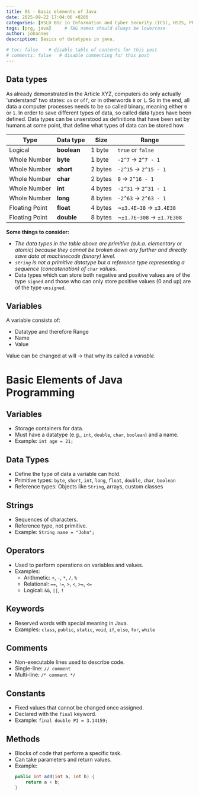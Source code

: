 ```yaml
---
title: 01 - Basic elements of Java
date: 2025-09-22 17:04:06 +0200
categories: [HSLU BSc in Information and Cyber Security (ICS), HS25, PRG]
tags: [prg, java]     # TAG names should always be lowercase
author: johannes
description: Basics of datatypes in java.

# toc: false    # disable table of contents for this post
# comments: false   # disable commenting for this post
---
```


## Data types
As already demonstrated in the Article XYZ, computers do only actually 'understand' two states: `on` or `off`, or in otherwords `0` or `1`. So in the end, all data a computer processes needs to be so called binary, meaning either `0` or `1`. In order to save different types of data, so called data types have been defined. Data types can be unserstood as definitions that have been set by humans at some point, that define what types of data can be stored how.

| Type           | Data type  | Size    | Range                      |
|----------------|------------|---------|----------------------------|
| Logical        | **boolean**| 1 byte  | `true` or `false`          |
| Whole Number   | **byte**   | 1 byte  | `-2^7` → `2^7 - 1`         |
| Whole Number   | **short**  | 2 bytes | `-2^15` → `2^15 - 1`       |
| Whole Number   | **char**   | 2 bytes | `0` → `2^16 - 1`           |
| Whole Number   | **int**    | 4 bytes | `-2^31` → `2^31 - 1`       |
| Whole Number   | **long**   | 8 bytes | `-2^63` → `2^63 - 1`       |
| Floating Point | **float**  | 4 bytes | ~`±3.4E−38` → `±3.4E38`    |
| Floating Point | **double** | 8 bytes | ~`±1.7E−308` → `±1.7E308`  |


**Some things to consider:**

- *The data types in the table above are primitive (a.k.a. elementary or atomic) because they cannot be broken down any further and directly save data at machinecode (binary) level.*
- *`string` is not a primitive datatype but a reference type representing a sequence (concatenation) of `char` values.*
- Data types which can store both negative and positive values are of the type `signed` and those who can only store positive values (0 and up) are of the type `unsigned`.

## Variables

A variable consists of:

- Datatype and therefore Range
- Name
- Value

Value can be changed at will -> that why its called a *variable*.


# Basic Elements of Java Programming

## Variables
- Storage containers for data.
- Must have a datatype (e.g., `int`, `double`, `char`, `boolean`) and a name.
- Example: `int age = 21;`

## Data Types
- Define the type of data a variable can hold.
- Primitive types: `byte`, `short`, `int`, `long`, `float`, `double`, `char`, `boolean`
- Reference types: Objects like `String`, arrays, custom classes

## Strings
- Sequences of characters.
- Reference type, not primitive.
- Example: `String name = "John";`

## Operators
- Used to perform operations on variables and values.
- Examples:
  - Arithmetic: `+`, `-`, `*`, `/`, `%`
  - Relational: `==`, `!=`, `>`, `<`, `>=`, `<=`
  - Logical: `&&`, `||`, `!`

## Keywords
- Reserved words with special meaning in Java.
- Examples: `class`, `public`, `static`, `void`, `if`, `else`, `for`, `while`

## Comments
- Non-executable lines used to describe code.
- Single-line: `// comment`
- Multi-line: `/* comment */`

## Constants
- Fixed values that cannot be changed once assigned.
- Declared with the `final` keyword.
- Example: `final double PI = 3.14159;`

## Methods
- Blocks of code that perform a specific task.
- Can take parameters and return values.
- Example:
  ```java
  public int add(int a, int b) {
      return a + b;
  }
